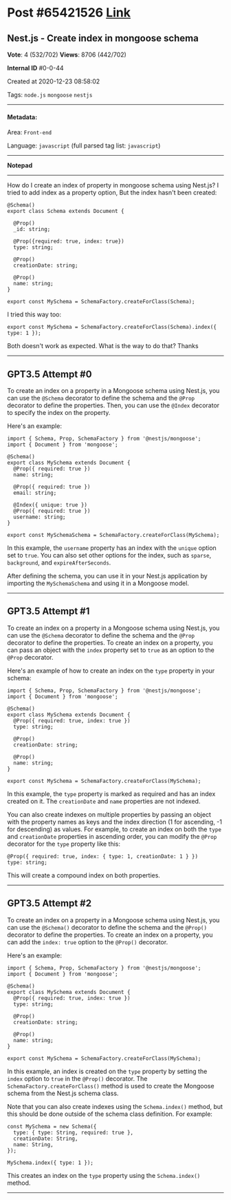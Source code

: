 
# Post \#65421526 [Link](https://stackoverflow.com/questions/65421526/)

## Nest.js - Create index in mongoose schema

**Vote**: 4 (532/702) **Views**: 8706 (442/702) 

**Internal ID** \#0-0-44

Created at 2020-12-23 08:58:02

Tags: `node.js` `mongoose` `nestjs`

----------

#### Metadata:

Area: `Front-end`

Language: `javascript` (full parsed tag list: `javascript`)

----------

**Notepad**


----------

How do I create an index of property in mongoose schema using Nest.js?
I tried to add index as a property option, But the index hasn't been created:
```
@Schema()
export class Schema extends Document {

  @Prop()
  _id: string;

  @Prop({required: true, index: true})
  type: string;

  @Prop()
  creationDate: string;

  @Prop()
  name: string;
}

export const MySchema = SchemaFactory.createForClass(Schema);
```

I tried this way too:
```
export const MySchema = SchemaFactory.createForClass(Schema).index({ type: 1 });
```

Both doesn't work as expected.
What is the way to do that?
Thanks


----------
        
## GPT3.5 Attempt \#0

To create an index on a property in a Mongoose schema using Nest.js, you can use the `@Schema` decorator to define the schema and the `@Prop` decorator to define the properties. Then, you can use the `@Index` decorator to specify the index on the property.

Here's an example:

```
import { Schema, Prop, SchemaFactory } from '@nestjs/mongoose';
import { Document } from 'mongoose';

@Schema()
export class MySchema extends Document {
  @Prop({ required: true })
  name: string;

  @Prop({ required: true })
  email: string;

  @Index({ unique: true })
  @Prop({ required: true })
  username: string;
}

export const MySchemaSchema = SchemaFactory.createForClass(MySchema);
```

In this example, the `username` property has an index with the `unique` option set to `true`. You can also set other options for the index, such as `sparse`, `background`, and `expireAfterSeconds`.

After defining the schema, you can use it in your Nest.js application by importing the `MySchemaSchema` and using it in a Mongoose model.

--------

## GPT3.5 Attempt \#1

To create an index on a property in a Mongoose schema using Nest.js, you can use the `@Schema` decorator to define the schema and the `@Prop` decorator to define the properties. To create an index on a property, you can pass an object with the `index` property set to `true` as an option to the `@Prop` decorator.

Here's an example of how to create an index on the `type` property in your schema:

```
import { Schema, Prop, SchemaFactory } from '@nestjs/mongoose';
import { Document } from 'mongoose';

@Schema()
export class MySchema extends Document {
  @Prop({ required: true, index: true })
  type: string;

  @Prop()
  creationDate: string;

  @Prop()
  name: string;
}

export const MySchema = SchemaFactory.createForClass(MySchema);
```

In this example, the `type` property is marked as required and has an index created on it. The `creationDate` and `name` properties are not indexed.

You can also create indexes on multiple properties by passing an object with the property names as keys and the index direction (1 for ascending, -1 for descending) as values. For example, to create an index on both the `type` and `creationDate` properties in ascending order, you can modify the `@Prop` decorator for the `type` property like this:

```
@Prop({ required: true, index: { type: 1, creationDate: 1 } })
type: string;
```

This will create a compound index on both properties.

--------

## GPT3.5 Attempt \#2

To create an index on a property in a Mongoose schema using Nest.js, you can use the `@Schema()` decorator to define the schema and the `@Prop()` decorator to define the properties. To create an index on a property, you can add the `index: true` option to the `@Prop()` decorator.

Here's an example:

```
import { Schema, Prop, SchemaFactory } from '@nestjs/mongoose';
import { Document } from 'mongoose';

@Schema()
export class MySchema extends Document {
  @Prop({ required: true, index: true })
  type: string;

  @Prop()
  creationDate: string;

  @Prop()
  name: string;
}

export const MySchema = SchemaFactory.createForClass(MySchema);
```

In this example, an index is created on the `type` property by setting the `index` option to `true` in the `@Prop()` decorator. The `SchemaFactory.createForClass()` method is used to create the Mongoose schema from the Nest.js schema class.

Note that you can also create indexes using the `Schema.index()` method, but this should be done outside of the schema class definition. For example:

```
const MySchema = new Schema({
  type: { type: String, required: true },
  creationDate: String,
  name: String,
});

MySchema.index({ type: 1 });
``` 

This creates an index on the `type` property using the `Schema.index()` method.

--------
